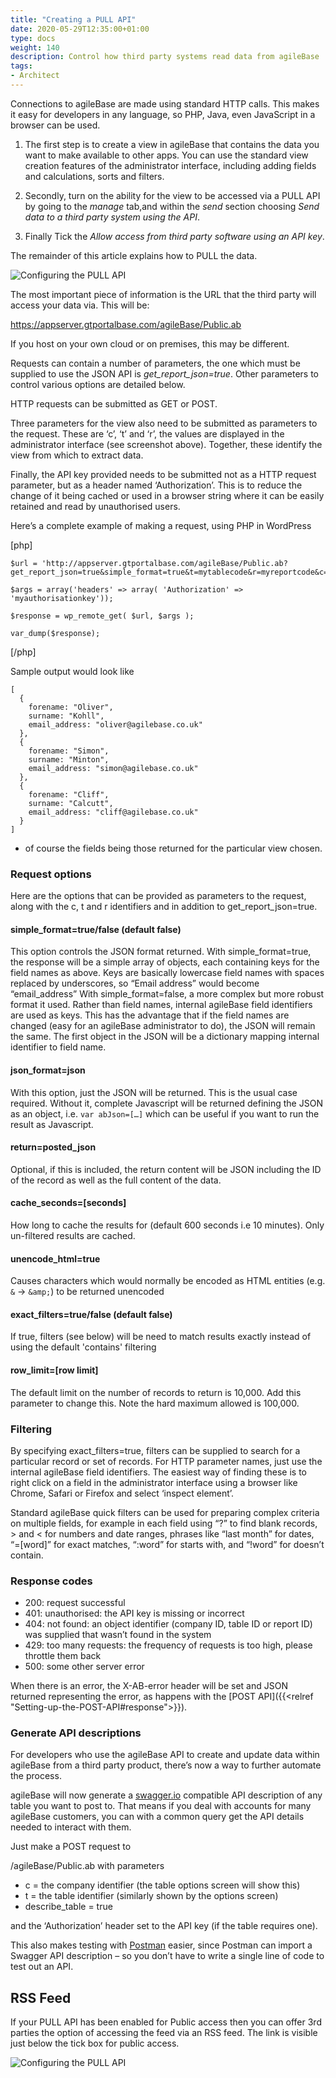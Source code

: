 ```yaml
---
title: "Creating a PULL API"
date: 2020-05-29T12:35:00+01:00
type: docs
weight: 140
description: Control how third party systems read data from agileBase
tags:
- Architect
---
```


Connections to agileBase are made using standard HTTP calls. This makes it easy for developers in any language, so PHP, Java, even JavaScript in a browser can be used.

1) The first step is to create a view in agileBase that contains the data you want to make available to other apps. You can use the standard view creation features of the administrator interface, including adding fields and calculations, sorts and filters.

2) Secondly, turn on the ability for the view to be accessed via a PULL API by going to the _manage_ tab,and within the _send_ section choosing _Send data to a third party system using the API_.

3) Finally Tick the _Allow access from third party software using an API key_. 

The remainder of this article explains how to PULL the data.

![Configuring the PULL API](/workflow-pull.png)

The most important piece of information is the URL that the third party will access your data via. This will be:

https://appserver.gtportalbase.com/agileBase/Public.ab

If you host on your own cloud or on premises, this may be different.

Requests can contain a number of parameters, the one which must be supplied to use the JSON API is _get_report_json=true_. 
Other parameters to control various options are detailed below.

HTTP requests can be submitted as GET or POST.

Three parameters for the view also need to be submitted as parameters to the request. These are ‘c’, ‘t’ and ‘r’, the values are displayed in the administrator interface (see screenshot above). Together, these identify the view from which to extract data.

Finally, the API key provided needs to be submitted not as a HTTP request parameter, but as a header named ‘Authorization’. This is to reduce the change of it being cached or used in a browser string where it can be easily retained and read by unauthorised users.

Here’s a complete example of making a request, using PHP in WordPress

[php]
```
$url = 'http://appserver.gtportalbase.com/agileBase/Public.ab?get_report_json=true&simple_format=true&t=mytablecode&r=myreportcode&c=mycompanycode&json_format=json';

$args = array('headers' => array( 'Authorization' => 'myauthorisationkey'));

$response = wp_remote_get( $url, $args );

var_dump($response);
```
[/php]

Sample output would look like
```
[
  {
    forename: "Oliver",
    surname: "Kohll",
    email_address: "oliver@agilebase.co.uk"
  },
  {
    forename: "Simon",
    surname: "Minton",
    email_address: "simon@agilebase.co.uk"
  },
  {
    forename: "Cliff",
    surname: "Calcutt",
    email_address: "cliff@agilebase.co.uk"
  }
]
```

- of course the fields being those returned for the particular view chosen.

### Request options

Here are the options that can be provided as parameters to the request, along with the c, t and r identifiers and in addition to get_report_json=true.

#### simple_format=true/false (default false)
This option controls the JSON format returned. With simple_format=true, the response will be a simple array of objects, each containing keys for the field names as above. Keys are basically lowercase field names with spaces replaced by underscores, so “Email address” would become “email_address”
With simple_format=false, a more complex but more robust format it used. Rather than field names, internal agileBase field identifiers are used as keys. This has the advantage that if the field names are changed (easy for an agileBase administrator to do), the JSON will remain the same. The first object in the JSON will be a dictionary mapping internal identifier to field name.

#### json_format=json
With this option, just the JSON will be returned. This is the usual case required. Without it, complete Javascript will be returned defining the JSON as an object, i.e. `var abJson=[…]` which can be useful if you want to run the result as Javascript.

#### return=posted_json
Optional, if this is included, the return content will be JSON including the ID of the record as well as the full content of the data.

#### cache_seconds=[seconds]
How long to cache the results for (default 600 seconds i.e 10 minutes). Only un-filtered results are cached.

#### unencode_html=true
Causes characters which would normally be encoded as HTML entities (e.g. `&` -> `&amp;`) to be returned unencoded

#### exact_filters=true/false (default false)
If true, filters (see below) will be need to match results exactly instead of using the default 'contains' filtering

#### row_limit=[row limit]
The default limit on the number of records to return is 10,000. Add this parameter to change this. Note the hard maximum allowed is 100,000.

### Filtering

By specifying exact_filters=true, filters can be supplied to search for a particular record or set of records. For HTTP parameter names, just use the internal agileBase field identifiers. The easiest way of finding these is to right click on a field in the administrator interface using a browser like Chrome, Safari or Firefox and select ‘inspect element’.

Standard agileBase quick filters can be used for preparing complex criteria on multiple fields, for example in each field using “?” to find blank records, > and < for numbers and date ranges, phrases like “last month” for dates, “=[word]” for exact matches, “:word” for starts with, and “!word” for doesn’t contain.

### Response codes

* 200: request successful
* 401: unauthorised: the API key is missing or incorrect
* 404: not found: an object identifier (company ID, table ID or report ID) was supplied that wasn’t found in the system
* 429: too many requests: the frequency of requests is too high, please throttle them back
* 500: some other server error

When there is an error, the X-AB-error header will be set and JSON returned representing the error, as happens with the [POST API]({{<relref "Setting-up-the-POST-API#response">}}).

### Generate API descriptions
For developers who use the agileBase API to create and update data within agileBase from a third party product, there’s now a way to further automate the process.

agileBase will now generate a [swagger.io](https://swagger.io/) compatible API description of any table you want to post to. That means if you deal with accounts for many agileBase customers, you can with a common query get the API details needed to interact with them.

Just make a POST request to

/agileBase/Public.ab with parameters

* c = the company identifier (the table options screen will show this)
* t = the table identifier (similarly shown by the options screen)
* describe_table = true

and the ‘Authorization’ header set to the API key (if the table requires one).

This also makes testing with [Postman](https://www.postman.com/) easier, since Postman can import a Swagger API description – so you don’t have to write a single line of code to test out an API.

## RSS Feed

If your PULL API has been enabled for Public access then you can offer 3rd parties the option of accessing the feed via an RSS feed. The link is visible just below the tick box for public access.

![Configuring the PULL API](/workflow-send-rss.png)